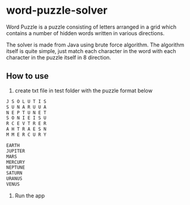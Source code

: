 # word-puzzle-solver

Word Puzzle is a puzzle consisting of letters arranged in a grid which contains a number of hidden words written in various directions.

The solver is made from Java using brute force algorithm. The algorithm itself is quite simple, just match each character in the word with each character in the puzzle itself in 8 direction.

## How to use

1. create txt file in test folder with the puzzle format below

```txt
J S O L U T I S
S U N A R U U A
N E P T U N E T
S O N I E I S U
R C E V T R E R
A H T R A E S N
M M E R C U R Y

EARTH
JUPITER
MARS
MERCURY
NEPTUNE
SATURN
URANUS
VENUS
```

1. Run the app
